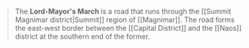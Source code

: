 > The **Lord-Mayor's March** is a road that runs through the [[Summit Magnimar district|Summit]] region of [[Magnimar]]. The road forms the east-west border between the [[Capital District]] and the [[Naos]] district at the southern end of the former.








